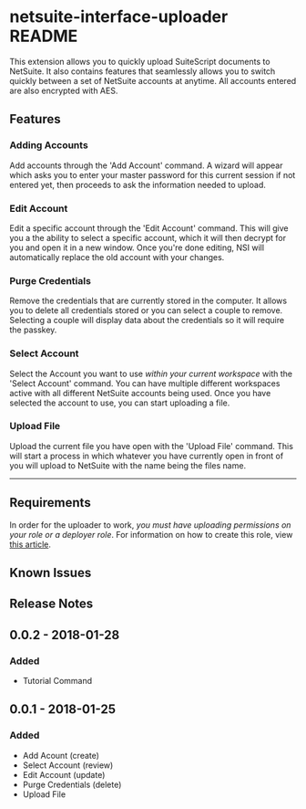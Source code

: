 # netsuite-interface-uploader README

This extension allows you to quickly upload SuiteScript documents to NetSuite. It also contains features that seamlessly allows you to switch quickly between a set of NetSuite accounts at anytime. All accounts entered are also encrypted with AES.

## Features

### Adding Accounts

Add accounts through the 'Add Account' command. A wizard will appear which asks you to enter your master password for this current session if not entered yet, then proceeds to ask the information needed to upload.

### Edit Account

Edit a specific account through the 'Edit Account' command. This will give you a the ability to select a specific account, which it will then decrypt for you and open it in a new window. Once you're done editing, NSI will automatically replace the old account with your changes.

### Purge Credentials

Remove the credentials that are currently stored in the computer. It allows you to delete all credentials stored or you can select a couple to remove. Selecting a couple will display data about the credentials so it will require the passkey.

### Select Account

Select the Account you want to use *within your current workspace* with the 'Select Account' command. You can have multiple different workspaces active with all different NetSuite accounts being used. Once you have selected the account to use, you can start uploading a file.

### Upload File

Upload the current file you have open with the 'Upload File' command. This will start a process in which whatever you have currently open in front of you will upload to NetSuite with the name being the files name.

-----------------------------------------------------------------------------------------------------------

## Requirements

In order for the uploader to work, *you must have uploading permissions on your role or a deployer role*. For information on how to create this role, view [this article](https://developers.suitecommerce.com/section1536122387#subsect1536120034).

## Known Issues


## Release Notes

## 0.0.2 - 2018-01-28 
### Added
- Tutorial Command

## 0.0.1 - 2018-01-25
### Added
- Add Acount (create)
- Select Account (review)
- Edit Account (update)
- Purge Credentials (delete)
- Upload File